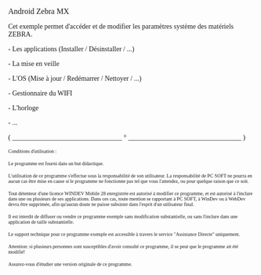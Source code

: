   
<span style="font-family:Arial sans-serif;font-size:16px;">Android Zebra MX</span>

  
<span style="font-family:Arial sans-serif;font-size:14px;">Cet exemple permet d'accéder et de modifier les paramètres système des matériels ZEBRA.</span>

  
<span style="font-family:Arial sans-serif;font-size:14px;">- Les applications (Installer / Désinstaller / ...)</span>

<span style="font-family:Arial sans-serif;font-size:14px;">- La mise en veille</span>

<span style="font-family:Arial sans-serif;font-size:14px;">- L'OS (Mise à jour / Redémarrer / Nettoyer / ...)</span>

<span style="font-family:Arial sans-serif;font-size:14px;">- Gestionnaire du WIFI</span>

<span style="font-family:Arial sans-serif;font-size:14px;">- L'horloge</span>

<span style="font-family:Arial sans-serif;font-size:14px;">- ... </span>

  
  
<span style="font-family:Arial sans-serif;font-size:14px;">( \_\_\_\_\_\_\_\_\_\_\_\_\_\_\_\_\_\_\_\_\_\_\_\_\_\_\_\_\_\_\_\_ ° \_\_\_\_\_\_\_\_\_\_\_\_\_\_\_\_\_\_\_\_\_\_\_\_\_\_\_\_\_\_\_\_\_ )</span>

  
<span style="font-family:Arial sans-serif;font-size:10px;">Conditions d'utilisation :</span>

<span style="font-family:Arial sans-serif;font-size:10px;">Le programme est fourni dans un but didactique.</span>

<span style="font-family:Arial sans-serif;font-size:10px;">L'utilisation de ce programme s'effectue sous la responsabilité de son utilisateur. La responsabilité de PC SOFT ne pourra en aucun cas être mise en cause si le programme ne fonctionne pas tel que vous l'attendez, ou pour quelque raison que ce soit. </span>

<span style="font-family:Arial sans-serif;font-size:10px;">Tout détenteur d'une licence WINDEV Mobile 28 enregistrée est autorisé à modifier ce programme, et est autorisé à l'inclure dans une ou plusieurs de ses applications. Dans ces cas, toute mention se rapportant à PC SOFT, à WinDev ou à WebDev devra être supprimée, afin qu'aucun doute ne puisse subsister dans l'esprit d'un utilisateur final.</span>

<span style="font-family:Arial sans-serif;font-size:10px;">Il est interdit de diffuser ou vendre ce programme exemple sans modification substantielle, ou sans l'inclure dans une application de taille substantielle.</span>

<span style="font-family:Arial sans-serif;font-size:10px;">Le support technique pour ce programme exemple est accessible à travers le service "Assistance Directe" uniquement.</span>

<span style="font-family:Arial sans-serif;font-size:10px;">Attention: si plusieurs personnes sont susceptibles d'avoir consulté ce programme, il se peut que le programme ait été modifié! </span>

<span style="font-family:Arial sans-serif;font-size:10px;">Assurez-vous d'étudier une version originale de ce programme.</span>

  
  